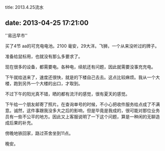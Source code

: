 ﻿title: 2013.4.25流水

date: 2013-04-25 17:21:00
---

''易迅早市''

买了4节 aa的可充电电池。2100 毫安，29大洋。飞狮，一个从来没听过的牌子。

准备给鼠标用，也就没有那么多要求了。

现在很多的设备，都需要电。各种电，续航还有问题，因此就需要没事充充电。

下午就给送来了，速度还很快，就是的下楼自己去去。这点比较麻烦。我从一个大楼，跑到另外一个大楼的出口，才取到。

不过下午的阳光真不错，晒的都有流汗的感觉，很有夏天的感觉。
<!--more-->
下午给一个朋友邮寄了照片。在查询单号的时候，不小心把收件服务给点成了不满意。诚然，这件事跟我没多大之后的影响，但是毕竟是我成的，很可能对那位业务员有一些不公平的地方。因此又上客服说明了一下这个问题，算是一种闲的无聊造成后果的补充。

傍晚地铁回家，路过茶舍坐到11点。

晚安。